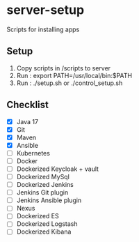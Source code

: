 # server-setup

Scripts for installing apps

## Setup
1. Copy scripts in /scripts to server
2. Run : export PATH=/usr/local/bin:$PATH
2. Run : ./setup.sh or ./control_setup.sh

## Checklist
- [x] Java 17
- [x] Git
- [x] Maven
- [x] Ansible
- [ ] Kubernetes
- [ ] Docker
- [ ] Dockerized Keycloak + vault
- [ ] Dockerized MySql
- [ ] Dockerized Jenkins
- [ ] Jenkins Git plugin
- [ ] Jenkins Ansible plugin
- [ ] Nexus
- [ ] Dockerized ES
- [ ] Dockerized Logstash
- [ ] Dockerized Kibana